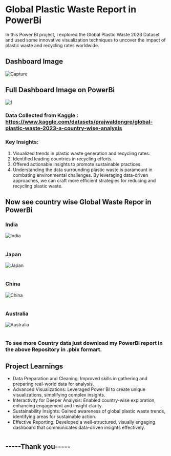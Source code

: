 # Global Plastic Waste Report in PowerBi

In this Power BI project, I explored the Global Plastic Waste 2023 Dataset and used some innovative visualization techniques to uncover the impact of plastic waste and recycling rates worldwide.

## Dashboard Image
![Capture](https://github.com/user-attachments/assets/81e271d5-1aff-43a2-aca1-8ef991c70cf6)


## Full Dashboard Image on PowerBi
![1](https://github.com/user-attachments/assets/dec09d90-8374-4ee9-b1d2-2b62ea5a77f6)

### Data Collected from Kaggle : https://www.kaggle.com/datasets/prajwaldongre/global-plastic-waste-2023-a-country-wise-analysis

### Key Insights:
1) Visualized trends in plastic waste generation and recycling rates. 
2) Identified leading countries in recycling efforts. 
3) Offered actionable insights to promote sustainable practices. 
4) Understanding the data surrounding plastic waste is paramount in combating environmental challenges. By leveraging data-driven approaches, we can craft more efficient strategies for reducing and recycling plastic waste. 


## Now see country wise Global Waste Repor in PowerBi
### India
![India](https://github.com/user-attachments/assets/b938390c-7684-4b1d-8989-c92139d4e8e4)
#
### Japan
![Japan](https://github.com/user-attachments/assets/82fa9ebf-4668-46b3-b2ba-b73b6c55f0ee)
#
### China
![China](https://github.com/user-attachments/assets/faa5987a-3755-47df-b1c5-b698664b7b57)
#
### Australia
![Australia](https://github.com/user-attachments/assets/33852b6f-78f3-4041-9861-1c975d0ab15f)

#
### To see more Country data just download my PowerBi report in the above Repository in .pbix formart.

## Project Learnings 

- Data Preparation and Cleaning: Improved skills in gathering and preparing real-world data for analysis.
- Advanced Visualizations: Leveraged Power BI to create unique visualizations, simplifying complex insights.
- Interactivity for Deeper Analysis: Enabled country-wise exploration, enhancing engagement and insight clarity.
- Sustainability Insights: Gained awareness of global plastic waste trends, identifying areas for sustainable action.
- Effective Reporting: Developed a well-structured, visually engaging dashboard that communicates data-driven insights effectively.

#
## -----Thank you-----
